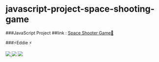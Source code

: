 # javascript-project-space-shooting-game
###JavaScript Project
##link : <a href="https://justeddie.github.io/javascript-project-space-shooting-game/">Space Shooter Game🚀</a>

###⚡️Eddie ⚡️
<!-- github insta medium -->
<a href="https://github.com/JustEddie"><img src="https://img.shields.io/github/watchers/JustEddie/javascript-project-space-shooting-game?style=social"/>
</a>
<a href="링크"><img src="위에있는뱃지코드"/></a>
<a href="링크"><img src="위에있는뱃지코드"/></a>